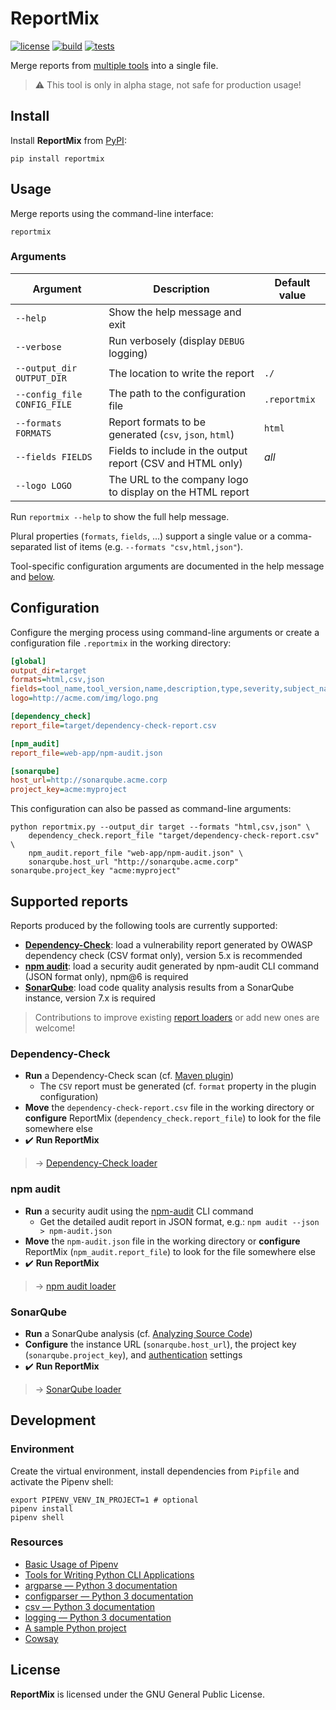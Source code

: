 # ReportMix

[![license](https://img.shields.io/github/license/GaelGirodon/reportmix?color=informational&style=flat-square)](https://github.com/GaelGirodon/reportmix/blob/master/LICENSE)
[![build](https://img.shields.io/azure-devops/build/gaelgirodon/reportmix/10?style=flat-square)](https://dev.azure.com/gaelgirodon/reportmix)
[![tests](https://img.shields.io/azure-devops/tests/gaelgirodon/reportmix/10?style=flat-square)](https://dev.azure.com/gaelgirodon/reportmix)

Merge reports from [multiple tools](#supported-reports) into a single file.

> :warning: This tool is only in alpha stage, not safe for production usage!

## Install

Install **ReportMix** from [PyPI](https://pypi.org/project/reportmix/):

```shell
pip install reportmix
```

## Usage

Merge reports using the command-line interface:

```shell
reportmix
```

### Arguments

| Argument                    | Description                                                | Default value |
| --------------------------- | ---------------------------------------------------------- | ------------- |
| `--help`                    | Show the help message and exit                             |               |
| `--verbose`                 | Run verbosely (display `DEBUG` logging)                    |               |
| `--output_dir OUTPUT_DIR`   | The location to write the report                           | `./`          |
| `--config_file CONFIG_FILE` | The path to the configuration file                         | `.reportmix`  |
| `--formats FORMATS`         | Report formats to be generated (`csv`, `json`, `html`)     | `html`        |
| `--fields FIELDS`           | Fields to include in the output report (CSV and HTML only) | _all_         |
| `--logo LOGO`               | The URL to the company logo to display on the HTML report  |               |

Run `reportmix --help` to show the full help message.

Plural properties (`formats`, `fields`, ...) support a single value
or a comma-separated list of items (e.g. `--formats "csv,html,json"`).

Tool-specific configuration arguments are documented in the help message
and [below](#supported-reports).

## Configuration

Configure the merging process using command-line arguments
or create a configuration file `.reportmix` in the working directory:

```ini
[global]
output_dir=target
formats=html,csv,json
fields=tool_name,tool_version,name,description,type,severity,subject_name
logo=http://acme.com/img/logo.png

[dependency_check]
report_file=target/dependency-check-report.csv

[npm_audit]
report_file=web-app/npm-audit.json

[sonarqube]
host_url=http://sonarqube.acme.corp
project_key=acme:myproject
```

This configuration can also be passed as command-line arguments:

```shell
python reportmix.py --output_dir target --formats "html,csv,json" \
    dependency_check.report_file "target/dependency-check-report.csv" \
    npm_audit.report_file "web-app/npm-audit.json" \
    sonarqube.host_url "http://sonarqube.acme.corp" sonarqube.project_key "acme:myproject"
```

## Supported reports

Reports produced by the following tools are currently supported:

- [**Dependency-Check**](#dependency-check):
  load a vulnerability report generated by OWASP dependency check
  (CSV format only), version 5.x is recommended
- [**npm audit**](#npm-audit):
  load a security audit generated by npm-audit CLI command
  (JSON format only), npm@6 is required
- [**SonarQube**](#sonarqube):
  load code quality analysis results from a SonarQube instance,
  version 7.x is required

> Contributions to improve existing [report loaders](reportmix/loaders)
> or add new ones are welcome!

### Dependency-Check

- **Run** a Dependency-Check scan (cf. [Maven plugin](https://jeremylong.github.io/DependencyCheck/dependency-check-maven/))
  - The `CSV` report must be generated (cf. `format` property in the plugin configuration)
- **Move** the `dependency-check-report.csv` file in the working directory
  or **configure** ReportMix (`dependency_check.report_file`) to look for the file somewhere else
- :heavy_check_mark: **Run ReportMix**

> → [Dependency-Check loader](reportmix/loaders/dependency_check.py)

### npm audit

- **Run** a security audit using the [npm-audit](https://docs.npmjs.com/cli/audit) CLI command
  - Get the detailed audit report in JSON format, e.g.: `npm audit --json > npm-audit.json`
- **Move** the `npm-audit.json` file in the working directory
  or **configure** ReportMix (`npm_audit.report_file`) to look for the file somewhere else
- :heavy_check_mark: **Run ReportMix**

> → [npm audit loader](reportmix/loaders/npm_audit.py)

### SonarQube

- **Run** a SonarQube analysis (cf. [Analyzing Source Code](https://docs.sonarqube.org/latest/analysis/overview/))
- **Configure** the instance URL (`sonarqube.host_url`), the project key (`sonarqube.project_key`),
  and [authentication](https://docs.sonarqube.org/latest/extend/web-api/) settings
- :heavy_check_mark: **Run ReportMix**

> → [SonarQube loader](reportmix/loaders/sonarqube.py)

## Development

### Environment

Create the virtual environment, install dependencies from `Pipfile`
and activate the Pipenv shell:

```shell
export PIPENV_VENV_IN_PROJECT=1 # optional
pipenv install
pipenv shell
```

### Resources

- [Basic Usage of Pipenv](https://docs.pipenv.org/en/latest/basics/)
- [Tools for Writing Python CLI Applications](https://hackernoon.com/tools-for-writing-python-cli-applications-ba52db1e454f)
- [argparse — Python 3 documentation](https://docs.python.org/3/library/argparse.html)
- [configparser — Python 3 documentation](https://docs.python.org/3/library/configparser.html)
- [csv — Python 3 documentation](https://docs.python.org/3/library/csv.html)
- [logging — Python 3 documentation](https://docs.python.org/3/howto/logging.html)
- [A sample Python project](https://github.com/pypa/sampleproject)
- [Cowsay](https://github.com/VaasuDevanS/cowsay-python)

## License

**ReportMix** is licensed under the GNU General Public License.
